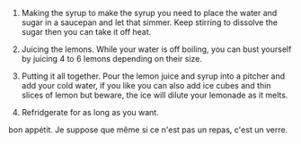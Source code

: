 1. Making the syrup
   to make the syrup you need to place the water and sugar in a saucepan
   and let that simmer. Keep stirring to dissolve the sugar then you can
   take it off heat.

2. Juicing the lemons. 
   While your water is off boiling, you can bust yourself by juicing 4 to 
   6 lemons depending on their size.

3. Putting it all together.
   Pour the lemon juice and syrup into a pitcher and add your cold water, 
   if you like you can also add ice cubes and thin slices of lemon but 
   beware, the ice will dilute your lemonade as it melts.

4. Refridgerate for as long as you want.

  bon appétit. Je suppose que même si ce n'est pas un repas, c'est un verre.